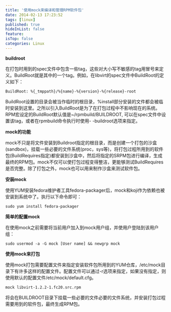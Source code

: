 ```yaml
---
title: '使用mock来编译和管理RPM软件包'
date: 2014-02-13 17:23:52
tags: [linux]
published: true
hideInList: false
feature: 
isTop: false
categories: Linux
---
```


**buildroot**

在打包时用到的spec文件中包含一些tag，这些对大小写不敏感的tag用冒号来定义。BuildRoot就是其中的一个tag。例如，在libvirt的spec文件中BuildRoot的定义如下：

`BuildRoot: %{_tmppath}/%{name}-%{version}-%{release}-root`

BuildRoot设置的目录会被当作临时的根目录，%install部分安装的文件都会被临时安装到这里。之所以引入BuildRoot是为了在打包过程中不影响现在的系统。 RPM宏设定的BuildRoot默认值是~/rpmbuild/BUILDROOT, 可以在spec文件中设置该tag，或者在rpmbuild命令执行时使用- -buildroot选项来指定。

**mock的功能**

mock不只是将文件安装到Buildroot指定的根目录，而是创建一个打包的沙盒(sandbox)，挂载一些必要的文件系统(proc，sys等)，将打包过程所用到的软件包(BuildRequires指定)都安装到沙盒中，然后将指定的SRPM包进行编译，生成最终的RPM包。mock不仅可以使打包过程变得整洁，更能够测试BuildRequires是否完整。除了打包之外，mock也可以用来制作沙盒来测试软件包。

**安装mock**

使用YUM安装fedora维护者工具fedora-packager后，mock和koji作为依赖也被安装到系统中了。执行以下命令即可：

`sudo yum install fedora-packager`

**简单的配置mock**

在使用mock之前需要将当前用户加入到mock用户组，并使用户登陆到该用户组：

`sudo usermod -a -G mock [User name] && newgrp mock`

**使用mock来打包**

使用mock打包需要配置文件来指定安装软件包所用到的YUM仓库，/etc/mock目录下有许多这样的配置文件。配置文件可以通过-r选项来指定，如果没有指定，则使用默认的配置文件/etc/mock/default.cfg。

`mock libvirt-1.2.2-1.fc20.src.rpm`

将会在BUILDROOT目录下挂载一些必要的文件必要的文件系统，并安装打包过程需要用到的软件包，最终生成RPM包。